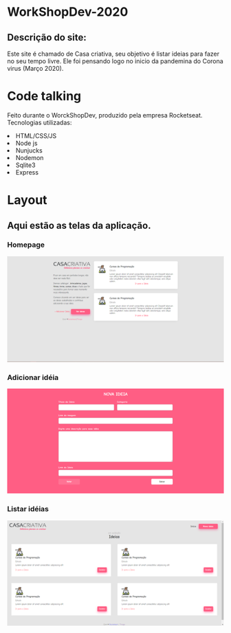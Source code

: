 # WorkShopDev-2020

<h2>Descrição do site:</h2>
<p>Este site é chamado de Casa criativa, seu objetivo é listar ideias para fazer no seu tempo livre. Ele foi pensando logo no inicio da pandemina do Corona virus (Março 2020). </p> 

# Code talking
<p>
Feito durante o WorckShopDev, produzido pela empresa Rocketseat.
Tecnologias utilizadas:
</p>
<li>HTML/CSS/JS</li>
<li>Node js</li>
<li>Nunjucks</li>
<li>Nodemon</li>
<li>Sqlite3</li>  
<li>Express</li> 
   
# Layout
<h2> Aqui estão as telas da aplicação. </h2>

### Homepage
<img src= "homePage.png">

### Adicionar idéia
<img src= "newIdea.png">

### Listar idéias
<img src= "ideas.png">
